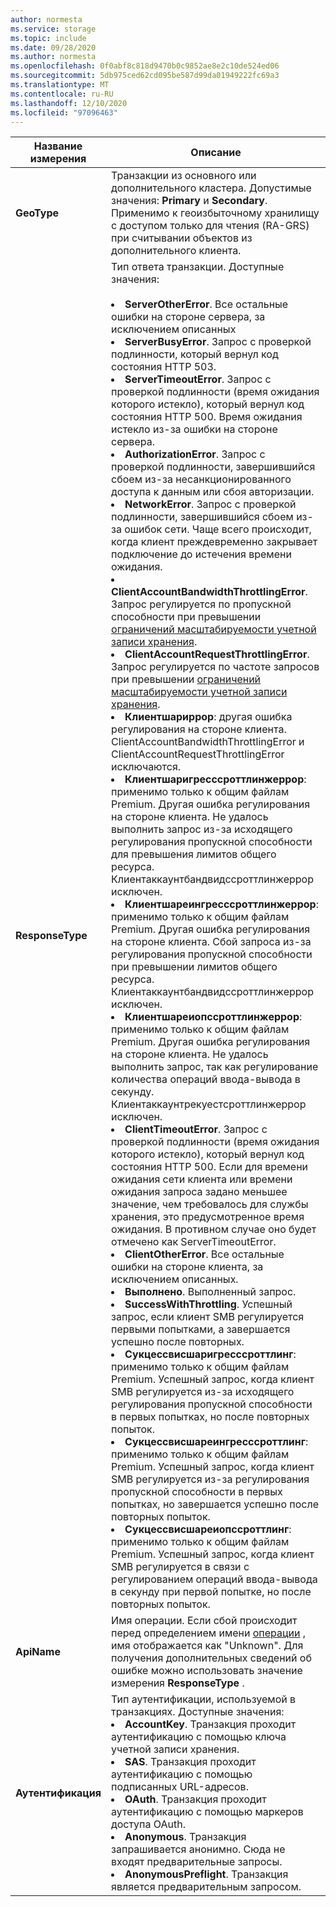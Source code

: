 ```yaml
---
author: normesta
ms.service: storage
ms.topic: include
ms.date: 09/28/2020
ms.author: normesta
ms.openlocfilehash: 0f0abf8c818d9470b0c9852ae8e2c10de524ed06
ms.sourcegitcommit: 5db975ced62cd095be587d99da01949222fc69a3
ms.translationtype: MT
ms.contentlocale: ru-RU
ms.lasthandoff: 12/10/2020
ms.locfileid: "97096463"
---
```

| Название измерения | Описание |
| ------------------- | ----------------- |
| **GeoType** | Транзакции из основного или дополнительного кластера. Допустимые значения: **Primary** и **Secondary**. Применимо к геоизбыточному хранилищу с доступом только для чтения (RA-GRS) при считывании объектов из дополнительного клиента. |
| **ResponseType** | Тип ответа транзакции. Доступные значения: <br/><br/> <li>**ServerOtherError**. Все остальные ошибки на стороне сервера, за исключением описанных </li> <li>**ServerBusyError**. Запрос с проверкой подлинности, который вернул код состояния HTTP 503. </li> <li>**ServerTimeoutError**. Запрос с проверкой подлинности (время ожидания которого истекло), который вернул код состояния HTTP 500. Время ожидания истекло из-за ошибки на стороне сервера. </li> <li>**AuthorizationError**. Запрос с проверкой подлинности, завершившийся сбоем из-за несанкционированного доступа к данным или сбоя авторизации. </li> <li>**NetworkError**. Запрос с проверкой подлинности, завершившийся сбоем из-за ошибок сети. Чаще всего происходит, когда клиент преждевременно закрывает подключение до истечения времени ожидания. </li><li>**ClientAccountBandwidthThrottlingError**. Запрос регулируется по пропускной способности при превышении [ограничений масштабируемости учетной записи хранения](../articles/storage/common/scalability-targets-standard-account.md?toc=%2fazure%2fstorage%2fblobs%2ftoc.json).</li><li>**ClientAccountRequestThrottlingError**. Запрос регулируется по частоте запросов при превышении [ограничений масштабируемости учетной записи хранения](../articles/storage/common/scalability-targets-standard-account.md?toc=%2fazure%2fstorage%2fblobs%2ftoc.json).<li>**Клиентшариррор**: другая ошибка регулирования на стороне клиента. ClientAccountBandwidthThrottlingError и ClientAccountRequestThrottlingError исключаются.</li><li>**Клиентшаригресссроттлинжеррор**: применимо только к общим файлам Premium. Другая ошибка регулирования на стороне клиента. Не удалось выполнить запрос из-за исходящего регулирования пропускной способности для превышения лимитов общего ресурса. Клиентаккаунтбандвидссроттлинжеррор исключен.</li><li>**Клиентшареингресссроттлинжеррор**: применимо только к общим файлам Premium. Другая ошибка регулирования на стороне клиента. Сбой запроса из-за регулирования пропускной способности при превышении лимитов общего ресурса. Клиентаккаунтбандвидссроттлинжеррор исключен.</li><li>**Клиентшареиопссроттлинжеррор**: применимо только к общим файлам Premium. Другая ошибка регулирования на стороне клиента. Не удалось выполнить запрос, так как регулирование количества операций ввода-вывода в секунду. Клиентаккаунтрекуестсроттлинжеррор исключен.</li><li>**ClientTimeoutError**. Запрос с проверкой подлинности (время ожидания которого истекло), который вернул код состояния HTTP 500. Если для времени ожидания сети клиента или времени ожидания запроса задано меньшее значение, чем требовалось для службы хранения, это предусмотренное время ожидания. В противном случае оно будет отмечено как ServerTimeoutError. </li> <li>**ClientOtherError**. Все остальные ошибки на стороне клиента, за исключением описанных. </li> <li>**Выполнено**. Выполненный запрос.</li> <li> **SuccessWithThrottling**. Успешный запрос, если клиент SMB регулируется первыми попытками, а завершается успешно после повторных.</li><li> **Сукцессвисшаригресссроттлинг**: применимо только к общим файлам Premium. Успешный запрос, когда клиент SMB регулируется из-за исходящего регулирования пропускной способности в первых попытках, но после повторных попыток.</li><li> **Сукцессвисшареингресссроттлинг**: применимо только к общим файлам Premium. Успешный запрос, когда клиент SMB регулируется из-за регулирования пропускной способности в первых попытках, но завершается успешно после повторных попыток.</li><li> **Сукцессвисшареиопссроттлинг**: применимо только к общим файлам Premium. Успешный запрос, когда клиент SMB регулируется в связи с регулированием операций ввода-вывода в секунду при первой попытке, но после повторных попыток.</li> |
| **ApiName** | Имя операции. Если сбой происходит перед определением имени [операции](/rest/api/storageservices/storage-analytics-logged-operations-and-status-messages) , имя отображается как "Unknown". Для получения дополнительных сведений об ошибке можно использовать значение измерения **ResponseType** .
| **Аутентификация** | Тип аутентификации, используемой в транзакциях. Доступные значения: <br/> <li>**AccountKey**. Транзакция проходит аутентификацию с помощью ключа учетной записи хранения.</li> <li>**SAS**. Транзакция проходит аутентификацию с помощью подписанных URL-адресов.</li> <li>**OAuth**. Транзакция проходит аутентификацию с помощью маркеров доступа OAuth.</li> <li>**Anonymous**. Транзакция запрашивается анонимно. Сюда не входят предварительные запросы.</li> <li>**AnonymousPreflight**. Транзакция является предварительным запросом.</li> |

